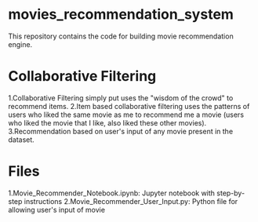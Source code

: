 # movies_recommendation_system
This repository contains the code for building movie recommendation engine.
# Collaborative Filtering
1.Collaborative Filtering simply put uses the "wisdom of the crowd" to recommend items.
2.Item based collaborative filtering uses the patterns of users who liked the same movie as me to recommend me a movie (users who liked the movie that I like, also liked these other movies).
3.Recommendation based on user's input of any movie present in the dataset.
# Files
1.Movie_Recommender_Notebook.ipynb: Jupyter notebook with step-by-step instructions
2.Movie_Recommender_User_Input.py: Python file for allowing user's input of movie
